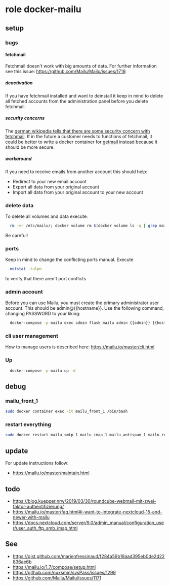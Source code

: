 # role docker-mailu

## setup
### bugs

#### fetchmail
Fetchmail doesn't work with big amounts of data.
For further information see this issue: https://github.com/Mailu/Mailu/issues/1719.

##### deactivation
If you have fetchmail installed and want to deinstall it keep in mind to delete all fetched accounts from the administration panel before you delete fetchmail.

##### security concerns
The [german wikipedia tells that there are some security concern with fetchmail](https://de.wikipedia.org/wiki/Fetchmail). If in the future a customer needs to functions of fetchmail, it could be better to write a docker container for [getmail](https://en.wikipedia.org/wiki/Getmail) instead because it should be more secure.

##### workaround
If you need to receive emails from another account this should help:

- Redirect to your new email account
- Export all data from your original account
- Import all data from your original account to your new account

### delete data
To delete all volumes and data execute:

```bash
  rm -vr /etc/mailu/; docker volume rm $(docker volume ls -q | grep mailu_)
```
Be careful!

### ports
Keep in mind to change the conflicting ports manual.
Execute

```bash
  netstat -tulpn
```

to verify that there aren't port conflicts

### admin account

Before you can use Mailu, you must create the primary administrator user account. This should be admin@{{hostname}}. Use the following command, changing PASSWORD to your liking:

```bash
  docker-compose -p mailu exec admin flask mailu admin {{admin}} {{hostname}} PASSWORD
```

### cli user management
How to manage users is described here: https://mailu.io/master/cli.html

### Up

```bash
  docker-compose -p mailu up -d
```
## debug
### mailu_front_1

```bash
sudo docker container exec -it mailu_front_1 /bin/bash
```
### restart everything

```bash
sudo docker restart mailu_smtp_1 mailu_imap_1 mailu_antispam_1 mailu_redis_1 mailu_webdav_1 mailu_front_1 mailu_database_1 mailu_webmail_1 mailu_admin_1 mailu_antivirus_1
```

## update
For update instructions follow:
- https://mailu.io/master/maintain.html

## todo
- https://blog.kuepper.nrw/2019/03/30/roundcube-webmail-mit-zwei-faktor-authentifizierung/
- https://mailu.io/master/faq.html#i-want-to-integrate-nextcloud-15-and-newer-with-mailu
- https://docs.nextcloud.com/server/9.0/admin_manual/configuration_user/user_auth_ftp_smb_imap.html

## See
- https://gist.github.com/marienfressinaud/f284a59b18aad395eb0de2d22836ae6b
- https://mailu.io/1.7/compose/setup.html
- https://github.com/nuxsmin/sysPass/issues/1299
- https://github.com/Mailu/Mailu/issues/1171
